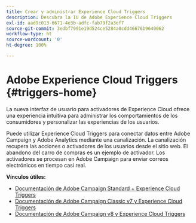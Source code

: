 ```yaml
---
title: Crear y administrar Experience Cloud Triggers
description: Descubra la IU de Adobe Experience Cloud Triggers
exl-id: aad9c013-6671-4e3b-adfc-fab79f2a3ef7
source-git-commit: 3edbf7991e19d524ce5284a0cdd46676b9640062
workflow-type: ht
source-wordcount: '0'
ht-degree: 100%

---
```


# Adobe Experience Cloud Triggers {#triggers-home}

La nueva interfaz de usuario para activadores de Experience Cloud ofrece una experiencia intuitiva para administrar los comportamientos de los consumidores y personalizar las experiencias de los usuarios.

Puede utilizar Experience Cloud Triggers para conectar datos entre Adobe Campaign y Adobe Analytics mediante una canalización. La canalización recupera las acciones o activadores de los usuarios desde el sitio web. El abandono del carro de compras es un ejemplo de activador. Los activadores se procesan en Adobe Campaign para enviar correos electrónicos en tiempo casi real.

**Vínculos útiles:**

* [Documentación de Adobe Campaign Standard + Experience Cloud Triggers](https://experienceleague.adobe.com/docs/campaign-standard/using/integrating-with-adobe-cloud/working-with-campaign-and-triggers/about-adobe-experience-cloud-triggers.html?lang=es)
* [Documentación de Adobe Campaign Classic v7 y Experience Cloud Triggers](https://experienceleague.adobe.com/docs/campaign-classic/using/integrating-with-adobe-experience-cloud/experience-triggers/about-triggers.html?lang=es)
* [Documentación de Adobe Campaign v8 y Experience Cloud Triggers](https://experienceleague.adobe.com/docs/campaign/campaign-v8/connect/ac-triggers.html?lang=es)
